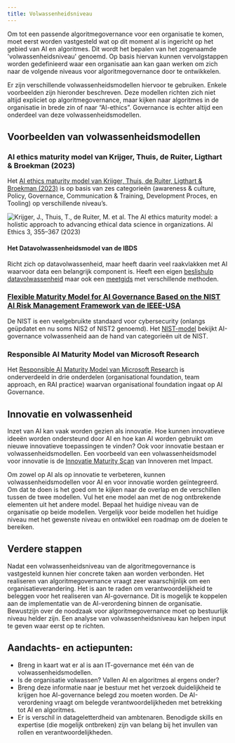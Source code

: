 ```yaml
---
title: Volwassenheidsniveau
---
```


Om tot een passende algoritmegovernance voor een organisatie te komen, moet eerst worden vastgesteld wat op dit moment al is ingericht op het gebied van AI en algoritmes. 
Dit wordt het bepalen van het zogenaamde 'volwassenheidsniveau' genoemd. 
Op basis hiervan kunnen vervolgstappen worden gedefinieerd waar een organisatie aan kan gaan werken om zich naar de volgende niveaus voor algoritmegovernance door te ontwikkelen. 

Er zijn verschillende volwassenheidsmodellen hiervoor te gebruiken. Enkele voorbeelden zijn hieronder beschreven. 
Deze modellen richten zich niet altijd expliciet op algoritmegovernance, maar kijken naar algoritmes in de organisatie in brede zin of naar “AI-ethics”. 
Governance is echter altijd een onderdeel van deze volwassenheidsmodellen.

## Voorbeelden van volwassenheidsmodellen

### AI ethics maturity model van Krijger, Thuis, de Ruiter, Ligthart & Broekman (2023)
Het [AI ethics maturity model van Krijger, Thuis, de Ruiter, Ligthart & Broekman (2023)](https://link.springer.com/article/10.1007/s43681-022-00228-7) is op basis van zes categorieën (awareness & culture, Policy, Governance, Communication & Training, Development Proces, en Tooling) op verschillende niveau’s. 

![Krijger, J., Thuis, T., de Ruiter, M. et al. The AI ethics maturity model: a holistic approach to advancing ethical data science in organizations. AI Ethics 3, 355–367 (2023)](https://github.com/user-attachments/assets/07860cdc-9d6c-46f4-aace-cfcdf71e114d)


#### Het Datavolwassenheidsmodel van de IBDS
Richt zich op datavolwassenheid, maar heeft daarin veel raakvlakken met AI waarvoor data een belangrijk component is. 
Heeft een eigen [beslishulp datavolwassenheid](https://realisatieibds.nl/groups/view/c23ab74c-adb4-424e-917d-773a37968efe/kenniscentrum-van-de-ibds/wiki/view/2447d2a8-6c48-468d-9739-00772688853f/beslishulp-datavolwassenheid) maar ook een [meetgids](https://realisatieibds.nl/page/view/ad94d97c-4d48-443c-aedd-235b2d0ca8b6/wegwijzer-volwassenheidsmodellen) met verschillende methoden.

### [Flexible Maturity Model for AI Governance Based on the NIST AI Risk Management Framework van de IEEE-USA](https://ieeeusa.org/product/a-flexible-maturity-model-for-ai-governance/)
De NIST is een veelgebruikte standaard voor cybersecurity (onlangs geüpdatet en nu soms NIS2 of NIST2 genoemd). 
Het [NIST-model](https://ieeeusa.org/product/a-flexible-maturity-model-for-ai-governance/) bekijkt AI-governance volwassenheid aan de hand van categorieën uit de NIST.

### Responsible AI Maturity Model van Microsoft Research
Het [Responsible AI Maturity Model van Microsoft Research](https://www.microsoft.com/en-us/research/publication/responsible-ai-maturity-model/) is onderverdeeld in drie onderdelen (organisational foundation, team approach, en RAI practice) waarvan organisational foundation ingaat op AI Governance. 

## Innovatie en volwassenheid

Inzet van AI kan vaak worden gezien als innovatie. 
Hoe kunnen innovatieve ideeën worden ondersteund door AI en hoe kan AI worden gebruikt om nieuwe innovatieve toepassingen te vinden? 
Ook voor innovatie bestaan er volwassenheidsmodellen. 
Een voorbeeld van een volwassenheidsmodel voor innovatie is de [Innovatie Maturity Scan](https://www.rijksorganisatieodi.nl/innoveren-met-impact/onze-services/innovatie-maturity-scan) van Innoveren met Impact. 
 
Om zowel op AI als op innovatie te verbeteren, kunnen volwassenheidsmodellen voor AI en voor innovatie worden geïntegreerd. 
Om dat te doen is het goed om te kijken naar de overlap en de verschillen tussen de twee modellen. 
Vul het ene model aan met de nog ontbrekende elementen uit het andere model. 
Bepaal het huidige niveau van de organisatie op beide modellen. 
Vergelijk voor beide modellen het huidige niveau met het gewenste niveau en ontwikkel een roadmap om de doelen te bereiken. 

## Verdere stappen
Nadat een volwassenheidsniveau van de algoritmegovernance is vastgesteld kunnen hier concrete taken aan worden verbonden. 
Het realiseren van algoritmegovernance vraagt zeer waarschijnlijk om een organisatieverandering. 
Het is aan te raden om verantwoordelijkheid te beleggen voor het realiseren van AI-governance. 
Dit is mogelijk te koppelen aan de implementatie van de AI-verordening binnen de organisatie. 
Bewustzijn over de noodzaak voor algoritmegovernance moet op bestuurlijk niveau helder zijn. 
Een analyse van volwassenheidsniveau kan helpen input te geven waar eerst op te richten.

## Aandachts- en actiepunten:
- Breng in kaart wat er al is aan IT-governance met één van de volwassenheidsmodellen.
- Is de organisatie volwassen? Vallen AI en algoritmes al ergens onder? 
- Breng deze informatie naar je bestuur met het verzoek duidelijkheid te krijgen hoe AI-governance belegd zou moeten worden. De AI-verordening vraagt om belegde verantwoordelijkheden met betrekking tot AI en algoritmes.
- Er is verschil in datageletterdheid van ambtenaren. Benodigde skills en expertise (die mogelijk ontbreken) zijn van belang bij het invullen van rollen en verantwoordelijkheden.
